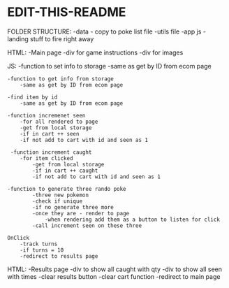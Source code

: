 # EDIT-THIS-README
FOLDER STRUCTURE:
    -data - copy to poke list file 
    -utils file 
    -app js - landing stuff to fire right away 

HTML: 
    -Main page
        -div for game instructions
        -div for images

JS:
    -function to set info to storage 
        -same as get by ID from ecom page 

    -function to get info from storage 
        -same as get by ID from ecom page 

    -find item by id
        -same as get by ID from ecom page 

    -function incremenet seen 
        -for all rendered to page 
        -get from local storage 
        -if in cart ++ seen
        -if not add to cart with id and seen as 1

     -function increment caught 
        -for item clicked 
            -get from local storage 
            -if in cart ++ caught
            -if not add to cart with id and seen as 1

    -function to generate three rando poke 
            -three new pokemon
            -check if unique 
            -if no generate three more 
            -once they are - render to page 
                -when rendering add them as a button to listen for click 
            -call increment seen on these three 

    OnClick 
        -track turns 
        -if turns = 10 
        -redirect to results page 

HTML: 
    -Results page 
    -div to show all caught with qty
    -div to show all seen with times 
    -clear results button 
        -clear cart function 
        -redirect to main page 
    